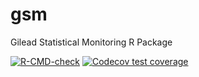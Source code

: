 # gsm
Gilead Statistical Monitoring R Package

<!-- badges: start -->
[![R-CMD-check](https://github.com/Gilead-BioStats/gsm/workflows/R-CMD-check/badge.svg)](https://github.com/Gilead-BioStats/gsm/actions)
[![Codecov test coverage](https://codecov.io/gh/Gilead-BioStats/gsm/branch/dev/graph/badge.svg)](https://codecov.io/gh/Gilead-BioStats/gsm?branch=dev)
<!-- badges: end -->
